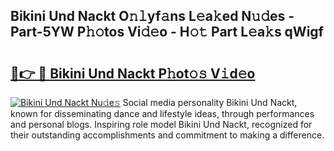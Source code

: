 ## Bikini Und Nackt O𝚗𝚕yf𝚊ns L𝚎a𝚔ed N𝚞𝚍es - Part-5YW P𝚑𝚘tos Vi𝚍𝚎o - H𝚘𝚝 Part L𝚎a𝚔s qWigf

# <h2><a href="http://kf671mq.oniu.top/?m=Bikini+Und+Nackt">🔗👉 🔴 Bikini Und Nackt P𝚑ot𝚘𝚜 V𝚒d𝚎o</a></h2>

[![Bikini Und Nackt Nu𝚍e𝚜](https://i.imgur.com/0qMVB7G.gif)](http://kf671mq.oniu.top/?m=Bikini+Und+Nackt)
Social media personality Bikini Und Nackt, known for disseminating dance and lifestyle ideas, through performances and personal blogs. Inspiring role model Bikini Und Nackt, recognized for their outstanding accomplishments and commitment to making a difference.  
